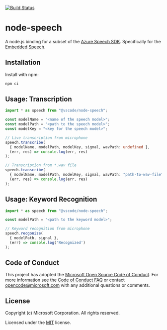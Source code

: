 [![Build Status](https://dev.azure.com/monacotools/Monaco/_apis/build/status%2Fnpm%2Fvscode%2Fmicrosoft.node-speech?repoName=microsoft%2Fnode-speech&branchName=main)](https://dev.azure.com/monacotools/Monaco/_build/latest?definitionId=529&repoName=microsoft%2Fnode-speech&branchName=main)

# node-speech

A node.js binding for a subset of the [Azure Speech SDK](https://learn.microsoft.com/en-us/azure/ai-services/speech-service/speech-sdk). Specifically for the [Embedded Speech](https://learn.microsoft.com/en-us/azure/ai-services/speech-service/embedded-speech).

## Installation

Install with npm:

```sh
npm ci
```

## Usage: Transcription

```ts
import * as speech from "@vscode/node-speech";

const modelName = "<name of the speech model>";
const modelPath = "<path to the speech model>";
const modelKey = "<key for the speech model>";

// Live transcription from microphone
speech.transcribe(
  { modelName, modelPath, modelKey, signal, wavPath: undefined },
  (err, res) => console.log(err, res)
);

// Transcription from *.wav file
speech.transcribe(
  { modelName, modelPath, modelKey, signal, wavPath: "path-to-wav-file" },
  (err, res) => console.log(err, res)
);
```

## Usage: Keyword Recognition

```ts
import * as speech from "@vscode/node-speech";

const modelPath = "<path to the keyword model>";

// Keyword recognition from microphone
speech.recgonize(
  { modelPath, signal },
  (err) => console.log('Recognized')
);

```

## Code of Conduct

This project has adopted the [Microsoft Open Source Code of Conduct](https://opensource.microsoft.com/codeofconduct/). For more information see the [Code of Conduct FAQ](https://opensource.microsoft.com/codeofconduct/faq/) or contact [opencode@microsoft.com](mailto:opencode@microsoft.com) with any additional questions or comments.

## License

Copyright (c) Microsoft Corporation. All rights reserved.

Licensed under the [MIT](LICENSE.txt) license.
